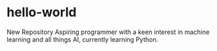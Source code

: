 # hello-world
New Repository
Aspiring programmer with a keen interest in machine learning and all things AI, currently learning Python.
